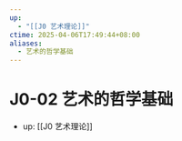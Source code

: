 ```yaml
---
up:
  - "[[J0 艺术理论]]"
ctime: 2025-04-06T17:49:44+08:00
aliases:
  - 艺术的哲学基础
---
```


# J0-02 艺术的哲学基础

- up: [[J0 艺术理论]]
